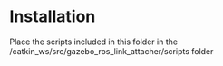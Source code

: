 # Installation
Place the scripts included in this folder in the /catkin_ws/src/gazebo_ros_link_attacher/scripts folder
